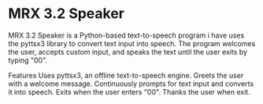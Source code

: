 # MRX 3.2 Speaker
MRX 3.2 Speaker is a Python-based text-to-speech program i have uses the pyttsx3 library to convert text input into speech. The program welcomes the user, accepts custom input, and speaks the text until the user exits by typing "00".

Features
Uses pyttsx3, an offline text-to-speech engine.
Greets the user with a welcome message.
Continuously prompts for text input and converts it into speech.
Exits when the user enters "00".
Thanks the user when exit.
